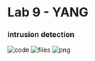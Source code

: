 # Lab 9 - YANG


### intrusion detection

![code](https://github.com/rkaspar123/CPE322/assets/123090388/99f57d7d-1fa0-4a19-a382-37720d47e6e9)
![files](https://github.com/rkaspar123/CPE322/assets/123090388/2afb79e1-2eb3-4b30-9001-9c6feb64ab1c)
![png](https://github.com/rkaspar123/CPE322/assets/123090388/1e4183b3-2090-4ad1-a6ab-a72a5bc8528a)

